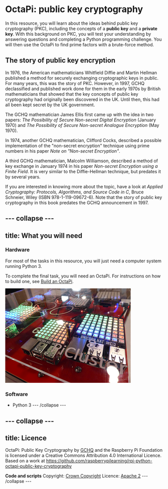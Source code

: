 # OctaPi: public key cryptography

In this resource, you will learn about the ideas behind public key cryptography (PKC), including the concepts of a **public key** and a **private key**. With this background on PKC, you will test your understanding by answering questions and completing a Python programming challenge. You will then use the OctaPi to find prime factors with a brute-force method.

## The story of public key encryption

In 1976, the American mathematicians Whitfield Diffie and Martin Hellman published a method for securely exchanging cryptographic keys in public. For many years, this was the story of PKC. However, in 1997, GCHQ declassified and published work done for them in the early 1970s by British mathematicians that showed that the key concepts of public key cryptography had originally been discovered in the UK. Until then, this had all been kept secret by the UK government.

The GCHQ mathematician James Ellis first came up with the idea in two papers: *The Possibility of Secure Non-secret Digital Encryption* (January 1970) and *The Possibility of Secure Non-secret Analogue Encryption* (May 1970).

In 1974, another GCHQ mathematician, Clifford Cocks, described a possible implementation of the "non-secret encryption" technique using prime numbers in his paper *Note on "Non-secret Encryption"*.

A third GCHQ mathematician, Malcolm Williamson, described a method of key exchange in January 1974 in his paper *Non-secret Encryption using a Finite Field*. It is very similar to the Diffie-Hellman technique, but predates it by several years.

If you are interested in knowing more about the topic, have a look at _Applied Cryptography: Protocols, Algorithms, and Source Code in C_, Bruce Schneier, Wiley (ISBN 978-1-119-09672-6). Note that the story of public key cryptography in this book predates the GCHQ announcement in 1997.

--- collapse ---
---
title: What you will need
---
### Hardware
For most of the tasks in this resource, you will just need a computer system running Python 3.

To complete the final task, you will need an OctaPi. For instructions on how to build one, see [Build an OctaPi](/en/projects/rpi-python-build-an-octapi).

![OctaPi system](images/octapi-system.png)

### Software
- Python 3
--- /collapse ---

--- collapse ---
---
title: Licence
---
OctaPi: Public Key Cryptography by [GCHQ](https://www.gchq.gov.uk/) and the Raspberry Pi Foundation is licensed under a Creative Commons Attribution 4.0 International Licence.
Based on a work at https://github.com/raspberrypilearning/rpi-python-octapi-public-key-cryptography

**Code and scripts**
Copyright: [Crown Copyright](https://www.nationalarchives.gov.uk/information-management/re-using-public-sector-information/uk-government-licensing-framework/crown-copyright/)
Licence: [Apache 2](https://www.apache.org/licenses/LICENSE-2.0)
--- /collapse ---
